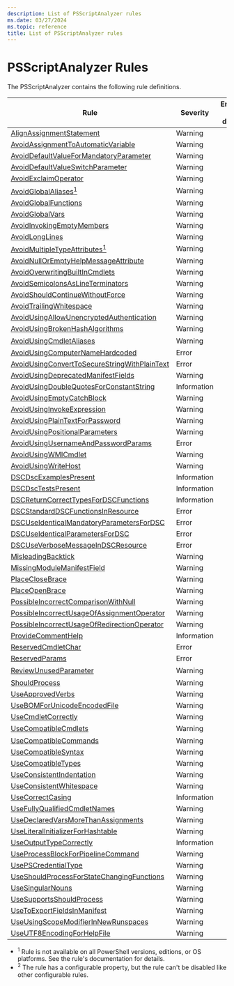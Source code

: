 ```yaml
---
description: List of PSScriptAnalyzer rules
ms.date: 03/27/2024
ms.topic: reference
title: List of PSScriptAnalyzer rules
---
```

# PSScriptAnalyzer Rules

The PSScriptAnalyzer contains the following rule definitions.

|                                               Rule                                                |  Severity   | Enabled by default |  Configurable   |
| ------------------------------------------------------------------------------------------------- | ----------- | :----------------: | :-------------: |
| [AlignAssignmentStatement](./AlignAssignmentStatement.md)                                         | Warning     |         No         |       Yes       |
| [AvoidAssignmentToAutomaticVariable](./AvoidAssignmentToAutomaticVariable.md)                     | Warning     |        Yes         |                 |
| [AvoidDefaultValueForMandatoryParameter](./AvoidDefaultValueForMandatoryParameter.md)             | Warning     |        Yes         |                 |
| [AvoidDefaultValueSwitchParameter](./AvoidDefaultValueSwitchParameter.md)                         | Warning     |        Yes         |                 |
| [AvoidExclaimOperator](./AvoidExclaimOperator.md)                                                 | Warning     |         No         |                 |
| [AvoidGlobalAliases<sup>1</sup>](./AvoidGlobalAliases.md)                                         | Warning     |        Yes         |                 |
| [AvoidGlobalFunctions](./AvoidGlobalFunctions.md)                                                 | Warning     |        Yes         |                 |
| [AvoidGlobalVars](./AvoidGlobalVars.md)                                                           | Warning     |        Yes         |                 |
| [AvoidInvokingEmptyMembers](./AvoidInvokingEmptyMembers.md)                                       | Warning     |        Yes         |                 |
| [AvoidLongLines](./AvoidLongLines.md)                                                             | Warning     |         No         |       Yes       |
| [AvoidMultipleTypeAttributes<sup>1</sup>](./AvoidMultipleTypeAttributes.md)                       | Warning     |        Yes         |                 |
| [AvoidNullOrEmptyHelpMessageAttribute](./AvoidNullOrEmptyHelpMessageAttribute.md)                 | Warning     |        Yes         |                 |
| [AvoidOverwritingBuiltInCmdlets](./AvoidOverwritingBuiltInCmdlets.md)                             | Warning     |        Yes         |       Yes       |
| [AvoidSemicolonsAsLineTerminators](./AvoidSemicolonsAsLineTerminators.md)                         | Warning     |         No         |                 |
| [AvoidShouldContinueWithoutForce](./AvoidShouldContinueWithoutForce.md)                           | Warning     |        Yes         |                 |
| [AvoidTrailingWhitespace](./AvoidTrailingWhitespace.md)                                           | Warning     |        Yes         |                 |
| [AvoidUsingAllowUnencryptedAuthentication](./AvoidUsingAllowUnencryptedAuthentication.md)         | Warning     |        Yes         |                 |
| [AvoidUsingBrokenHashAlgorithms](./AvoidUsingBrokenHashAlgorithms.md)                             | Warning     |        Yes         |                 |
| [AvoidUsingCmdletAliases](./AvoidUsingCmdletAliases.md)                                           | Warning     |        Yes         | Yes<sup>2</sup> |
| [AvoidUsingComputerNameHardcoded](./AvoidUsingComputerNameHardcoded.md)                           | Error       |        Yes         |                 |
| [AvoidUsingConvertToSecureStringWithPlainText](./AvoidUsingConvertToSecureStringWithPlainText.md) | Error       |        Yes         |                 |
| [AvoidUsingDeprecatedManifestFields](./AvoidUsingDeprecatedManifestFields.md)                     | Warning     |        Yes         |                 |
| [AvoidUsingDoubleQuotesForConstantString](./AvoidUsingDoubleQuotesForConstantString.md)           | Information |         No         |                 |
| [AvoidUsingEmptyCatchBlock](./AvoidUsingEmptyCatchBlock.md)                                       | Warning     |        Yes         |                 |
| [AvoidUsingInvokeExpression](./AvoidUsingInvokeExpression.md)                                     | Warning     |        Yes         |                 |
| [AvoidUsingPlainTextForPassword](./AvoidUsingPlainTextForPassword.md)                             | Warning     |        Yes         |                 |
| [AvoidUsingPositionalParameters](./AvoidUsingPositionalParameters.md)                             | Warning     |        Yes         |                 |
| [AvoidUsingUsernameAndPasswordParams](./AvoidUsingUsernameAndPasswordParams.md)                   | Error       |        Yes         |                 |
| [AvoidUsingWMICmdlet](./AvoidUsingWMICmdlet.md)                                                   | Warning     |        Yes         |                 |
| [AvoidUsingWriteHost](./AvoidUsingWriteHost.md)                                                   | Warning     |        Yes         |                 |
| [DSCDscExamplesPresent](./DSCDscExamplesPresent.md)                                               | Information |        Yes         |                 |
| [DSCDscTestsPresent](./DSCDscTestsPresent.md)                                                     | Information |        Yes         |                 |
| [DSCReturnCorrectTypesForDSCFunctions](./DSCReturnCorrectTypesForDSCFunctions.md)                 | Information |        Yes         |                 |
| [DSCStandardDSCFunctionsInResource](./DSCStandardDSCFunctionsInResource.md)                       | Error       |        Yes         |                 |
| [DSCUseIdenticalMandatoryParametersForDSC](./DSCUseIdenticalMandatoryParametersForDSC.md)         | Error       |        Yes         |                 |
| [DSCUseIdenticalParametersForDSC](./DSCUseIdenticalParametersForDSC.md)                           | Error       |        Yes         |                 |
| [DSCUseVerboseMessageInDSCResource](./DSCUseVerboseMessageInDSCResource.md)                       | Error       |        Yes         |                 |
| [MisleadingBacktick](./MisleadingBacktick.md)                                                     | Warning     |        Yes         |                 |
| [MissingModuleManifestField](./MissingModuleManifestField.md)                                     | Warning     |        Yes         |                 |
| [PlaceCloseBrace](./PlaceCloseBrace.md)                                                           | Warning     |         No         |       Yes       |
| [PlaceOpenBrace](./PlaceOpenBrace.md)                                                             | Warning     |         No         |       Yes       |
| [PossibleIncorrectComparisonWithNull](./PossibleIncorrectComparisonWithNull.md)                   | Warning     |        Yes         |                 |
| [PossibleIncorrectUsageOfAssignmentOperator](./PossibleIncorrectUsageOfAssignmentOperator.md)     | Warning     |        Yes         |                 |
| [PossibleIncorrectUsageOfRedirectionOperator](./PossibleIncorrectUsageOfRedirectionOperator.md)   | Warning     |        Yes         |                 |
| [ProvideCommentHelp](./ProvideCommentHelp.md)                                                     | Information |        Yes         |       Yes       |
| [ReservedCmdletChar](./ReservedCmdletChar.md)                                                     | Error       |        Yes         |                 |
| [ReservedParams](./ReservedParams.md)                                                             | Error       |        Yes         |                 |
| [ReviewUnusedParameter](./ReviewUnusedParameter.md)                                               | Warning     |        Yes         | Yes<sup>2</sup> |
| [ShouldProcess](./ShouldProcess.md)                                                               | Warning     |        Yes         |                 |
| [UseApprovedVerbs](./UseApprovedVerbs.md)                                                         | Warning     |        Yes         |                 |
| [UseBOMForUnicodeEncodedFile](./UseBOMForUnicodeEncodedFile.md)                                   | Warning     |        Yes         |                 |
| [UseCmdletCorrectly](./UseCmdletCorrectly.md)                                                     | Warning     |        Yes         |                 |
| [UseCompatibleCmdlets](./UseCompatibleCmdlets.md)                                                 | Warning     |        Yes         | Yes<sup>2</sup> |
| [UseCompatibleCommands](./UseCompatibleCommands.md)                                               | Warning     |         No         |       Yes       |
| [UseCompatibleSyntax](./UseCompatibleSyntax.md)                                                   | Warning     |         No         |       Yes       |
| [UseCompatibleTypes](./UseCompatibleTypes.md)                                                     | Warning     |         No         |       Yes       |
| [UseConsistentIndentation](./UseConsistentIndentation.md)                                         | Warning     |         No         |       Yes       |
| [UseConsistentWhitespace](./UseConsistentWhitespace.md)                                           | Warning     |         No         |       Yes       |
| [UseCorrectCasing](./UseCorrectCasing.md)                                                         | Information |         No         |       Yes       |
| [UseFullyQualifiedCmdletNames](./UseFullyQualifiedCmdletNames.md)                                 | Warning     |        Yes         |                 |
| [UseDeclaredVarsMoreThanAssignments](./UseDeclaredVarsMoreThanAssignments.md)                     | Warning     |        Yes         |                 |
| [UseLiteralInitializerForHashtable](./UseLiteralInitializerForHashtable.md)                       | Warning     |        Yes         |                 |
| [UseOutputTypeCorrectly](./UseOutputTypeCorrectly.md)                                             | Information |        Yes         |                 |
| [UseProcessBlockForPipelineCommand](./UseProcessBlockForPipelineCommand.md)                       | Warning     |        Yes         |                 |
| [UsePSCredentialType](./UsePSCredentialType.md)                                                   | Warning     |        Yes         |                 |
| [UseShouldProcessForStateChangingFunctions](./UseShouldProcessForStateChangingFunctions.md)       | Warning     |        Yes         |                 |
| [UseSingularNouns](./UseSingularNouns.md)                                                         | Warning     |        Yes         |       Yes       |
| [UseSupportsShouldProcess](./UseSupportsShouldProcess.md)                                         | Warning     |        Yes         |                 |
| [UseToExportFieldsInManifest](./UseToExportFieldsInManifest.md)                                   | Warning     |        Yes         |                 |
| [UseUsingScopeModifierInNewRunspaces](./UseUsingScopeModifierInNewRunspaces.md)                   | Warning     |        Yes         |                 |
| [UseUTF8EncodingForHelpFile](./UseUTF8EncodingForHelpFile.md)                                     | Warning     |        Yes         |                 |

- <sup>1</sup> Rule is not available on all PowerShell versions, editions, or OS platforms. See the
  rule's documentation for details.
- <sup>2</sup> The rule has a configurable property, but the rule can't be disabled like other
  configurable rules.

